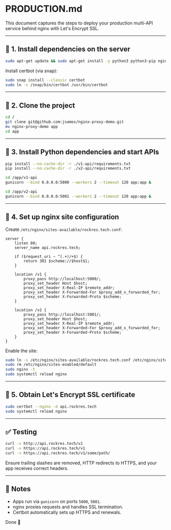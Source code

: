 # PRODUCTION.md

This document captures the steps to deploy your production multi-API service behind nginx with Let's Encrypt SSL.

---

## 🚀 1. Install dependencies on the server

```bash
sudo apt-get update && sudo apt-get install -y python3 python3-pip nginx openssl && sudo ln -s /usr/bin/python3 /usr/bin/python
```

Install certbot (via snap):

```bash
sudo snap install --classic certbot
sudo ln -s /snap/bin/certbot /usr/bin/certbot
```

---

## 🚀 2. Clone the project

```bash
cd /
git clone git@github.com:jsamos/nginx-proxy-demo.git
mv nginx-proxy-demo app
cd app
```

---

## 🚀 3. Install Python dependencies and start APIs

```bash
pip install --no-cache-dir -r ./v1-api/requirements.txt
pip install --no-cache-dir -r ./v2-api/requirements.txt

cd /app/v1-api
gunicorn --bind 0.0.0.0:5000 --workers 2 --timeout 120 app:app &

cd /app/v2-api
gunicorn --bind 0.0.0.0:5001 --workers 2 --timeout 120 app:app &
```

---

## 🚀 4. Set up nginx site configuration

Create `/etc/nginx/sites-available/rockres.tech.conf`:

```nginx
server {
    listen 80;
    server_name api.rockres.tech;

    if ($request_uri ~ ^(.+)/+$) {
        return 301 $scheme://$host$1;
    }

    location /v1 {
        proxy_pass http://localhost:5000/;
        proxy_set_header Host $host;
        proxy_set_header X-Real-IP $remote_addr;
        proxy_set_header X-Forwarded-For $proxy_add_x_forwarded_for;
        proxy_set_header X-Forwarded-Proto $scheme;
    }

    location /v2 {
        proxy_pass http://localhost:5001/;
        proxy_set_header Host $host;
        proxy_set_header X-Real-IP $remote_addr;
        proxy_set_header X-Forwarded-For $proxy_add_x_forwarded_for;
        proxy_set_header X-Forwarded-Proto $scheme;
    }
}
```

Enable the site:

```bash
sudo ln -s /etc/nginx/sites-available/rockres.tech.conf /etc/nginx/sites-enabled/
sudo rm /etc/nginx/sites-enabled/default
sudo nginx -t
sudo systemctl reload nginx
```

---

## 🚀 5. Obtain Let's Encrypt SSL certificate

```bash
sudo certbot --nginx -d api.rockres.tech
sudo systemctl reload nginx
```

---

## ✅ Testing

```bash
curl -v http://api.rockres.tech/v1
curl -v https://api.rockres.tech/v1
curl -v https://api.rockres.tech/v1/some/path/
```

Ensure trailing slashes are removed, HTTP redirects to HTTPS, and your app receives correct headers.

---

## 🚀 Notes

- Apps run via `gunicorn` on ports `5000`, `5001`.
- nginx proxies requests and handles SSL termination.
- Certbot automatically sets up HTTPS and renewals.

Done 🚀
